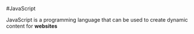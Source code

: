 #JavaScript






JavaScript is a programming language that can be used to create dynamic content for **websites**